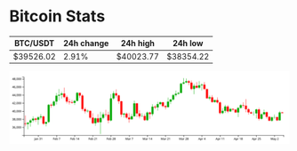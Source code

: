 # Bitcoin Stats

BTC/USDT|24h change|24h high|24h low|
|---|---|---|---|
|$39526.02|2.91%|$40023.77|$38354.22|

<img src="./chart.svg">
